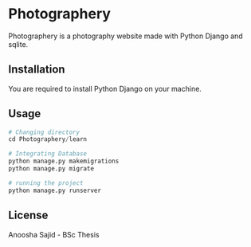 # Photographery

Photographery is a photography website made with Python Django and sqlite. 

## Installation

You are required to install Python Django on your machine.

## Usage

```python
# Changing directory
cd Photographery/learn

# Integrating Database
python manage.py makemigrations
python manage.py migrate

# running the project
python manage.py runserver
```

## License
Anoosha Sajid - BSc Thesis
